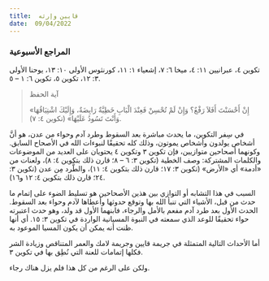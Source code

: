 ```yaml
---
title:  قايين وإرثه
date:  09/04/2022
---
```


### المراجع الأسبوعية
تكوين ٤، عبرانيين ١١: ٤، ميخا ٦: ٧، إشعياء ١: ١١، كورنثوس الأولى ١٠: ١٣، يوحنا الأولى ٣: ١٢، تكوين ٥، تكوين ٦: ١ – ٥.

> <p>آية الحفظ</p>
> «إِنْ أَحْسَنْتَ أَفَلاَ رَفْعٌ؟ وَإِنْ لَمْ تُحْسِنْ فَعِنْدَ الْبَابِ خَطِيَّةٌ رَابِضَةٌ، وَإِلَيْكَ اشْتِيَاقُهَا وَأَنْتَ تَسُودُ عَلَيْهَا» (تكوين ٤: ٧).

في سِفر التكوين، ما يحدث مباشرة بعد السقوط وطرد آدم وحواء من عدن، هو أنَّ أشخاص يولدون وأشخاص يموتون، وذلك كله تحقيقًا لنبوءات الله في الأصحاح السابق. وكونهما أصحاحين متوازيين، فإن تكوين ٣ وتكوين ٤ يحتويان على العديد من الموضوعات والكلمات المشتركة: وصف الخطية (تكوين ٣: ٦ – ٨؛ قارن ذلك بتكوين ٤: ٨)، ولعنات من «أدمة» أي «الأرض» (تكوين ٣: ١٧؛ قارن ذلك بتكوين ٤: ١١)، والطَّرد مِن عدن (تكوين ٣: ٢٤؛ قارن ذلك بتكوين ٤: ١٢ و١٦).

السبب في هذا التشابه أو التوازي بين هذين الأصحاحين هو تسليط الضوء على إتمام ما حدث من قبل، الأشياء التي تنبأ الله بها وتوقع حدوثها وأعطاها لآدم وحواء بعد السقوط. الحدث الأول بعد طرد آدم مفعم بالأمل والرجاء، فابنهما الأول قد ولد، وهو حدث اعتبرته حواء تحقيقًا للوعد الذي سمعته في النبوة المسيانية الواردة في تكوين ٣: ١٥. أي أنها ظنت أنه يمكن أن يكون المسيا الموعود به.

أما الأحداث التالية المتمثلة في جريمة قايين وجريمة لامك والعمر المتناقص وزيادة الشر فكلها إتمامات للعنة التي نُطِق بها في تكوين ٣.

ولكن على الرغم من كل هذا فلم يزل هناك رجاء.